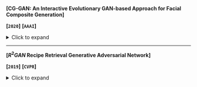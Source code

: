 **[CG-GAN: An Interactive Evolutionary GAN-based Approach for Facial Composite Generation]**

**[`2020`]** **[`AAAI`]**

<details><summary>Click to expand</summary>
<p>
**The main work:**

Facial Composite is to synthesize two target pictures into one pictures 

**The method it used:** 

- using **pg-GAN** to create high-resolution human faces
- using Latent Variable Evolution (**LVE**)  



**My Comments:**

> It’s a new 

</p>
</details>

---

**[$R^2GAN$ Recipe Retrieval Generative Adversarial Network]**

**[`2019`]** **[`CVPR`]**

<details><summary>Click to expand</summary>
    Aim at exploring the feasibility of generating image from procedure text for retrieval problem.
It belongs to **NLP**, to solve a problem of 



The simplest way is linear scan

index the document-boolean retrieval model

This paper studies food-to-recipe and recipe-to-food retrieval

>They specially use a GAN with one generator and dual discriminators

two-level ranking loss



**My Comments:**

> It’s a new 

</details>





